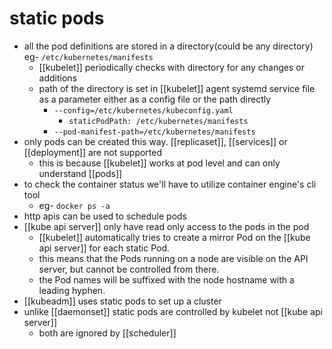# static pods
- all the pod definitions are stored in a directory(could be any directory) eg- `/etc/kubernetes/manifests`
   - [[kubelet]] periodically checks with directory for any changes or additions
   - path of the directory is set in [[kubelet]] agent systemd service file as a parameter either as a config file or the path directly
      - `--config=/etc/kubernetes/kubeconfig.yaml`
         - `staticPodPath: /etc/kubernetes/manifests`
      - `--pod-manifest-path=/etc/kubernetes/manifests`
- only pods can be created this way. [[replicaset]], [[services]] or [[deployment]] are not supported
   - this is because [[kubelet]] works at pod level and can only understand [[pods]]
- to check the container status we'll have to utilize container engine's cli tool
   - eg- `docker ps -a`
- http apis can be used to schedule pods
- [[kube api server]] only have read only access to the pods in the pod
   - [[kubelet]] automatically tries to create a mirror Pod on the [[kube api server]] for each static Pod.
   - this means that the Pods running on a node are visible on the API server, but cannot be controlled from there.
   - the Pod names will be suffixed with the node hostname with a leading hyphen.
- [[kubeadm]] uses static pods to set up a cluster
- unlike [[daemonset]] static pods are controlled by kubelet not [[kube api server]]
   - both are ignored by [[scheduler]]